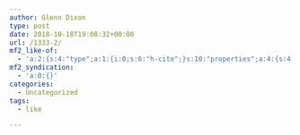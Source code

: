 ```yaml
---
author: Glenn Dixon
type: post
date: 2018-10-18T19:08:32+00:00
url: /1333-2/
mf2_like-of:
  - 'a:2:{s:4:"type";a:1:{i:0;s:6:"h-cite";}s:10:"properties";a:4:{s:4:"name";a:1:{i:0;s:21:"Why shoot Raw images?";}s:3:"url";a:1:{i:0;s:45:"https://www.scantips.com/lights/shootraw.html";}s:8:"category";a:10:{i:0;s:11:"photography";i:1;s:4:" raw";i:2;s:6:" photo";i:3;s:6:" flash";i:4;s:7:" camera";i:5;s:14:" white balance";i:6;s:6:" image";i:7;s:5:" tips";i:8;s:6:" hints";i:9;s:7:" basics";}s:11:"publication";a:1:{i:0;s:12:"scantips.com";}}}'
mf2_syndication:
  - 'a:0:{}'
categories:
  - Uncategorized
tags:
  - like

---
```

